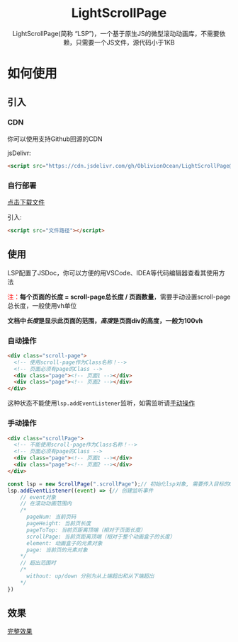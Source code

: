 <h1 align="center">LightScrollPage</h1>
<p align="center">LightScrollPage(简称 “LSP”)，一个基于原生JS的微型滚动动画库，不需要依赖，只需要一个JS文件，源代码小于1KB</p>

# 如何使用
## 引入
### CDN
你可以使用支持Github回源的CDN

jsDelivr:
```html
<script src="https://cdn.jsdelivr.com/gh/OblivionOcean/LightScrollPage@main/index.min.js"></script>
```
### 自行部署
[点击下载文件](https://github.com/OblivionOcean/LightScrollPage/raw/main/index.min.js)

引入:
```html
<script src="文件路径"></script>
```
## 使用
LSP配置了JSDoc，你可以方便的用VSCode、IDEA等代码编辑器查看其使用方法

<font color="#f00">注：</font>**每个页面的长度 = scroll-page总长度 / 页面数量**，需要手动设置scroll-page总长度，一般使用vh单位

**文档中*长度*是显示此页面的范围，*高度*是页面div的高度，一般为100vh**


### 自动操作
```html
<div class="scroll-page">
  <!-- 使用scroll-page作为Class名称！-->
  <!-- 页面必须有page的Class -->
  <div class="page"><!-- 页面1 --></div>
  <div class="page"><!-- 页面2 --></div>
</div>
```

这种状态不能使用`lsp.addEventListener`监听，如需监听请[手动操作](#手动操作)

### 手动操作
```html
<div class="scrollPage">
  <!-- 不能使用scroll-page作为Class名称！-->
  <!-- 页面必须有page的Class -->
  <div class="page"><!-- 页面1 --></div>
  <div class="page"><!-- 页面2 --></div>
</div>
```

```js
const lsp = new ScrollPage(".scrollPage");// 初始化lsp对象, 需要传入目标的CSS选择器或者element对象
lsp.addEventListener((event) => {// 创建监听事件
    // event对象
    // 在滚动动画范围内
    /*
      pageNum: 当前页码
      pageHeight: 当前页长度
      pageToTop: 当前页距离顶端（相对于页面长度）
      scrollPage: 当前页距离顶端（相对于整个动画盒子的长度）
      element: 动画盒子的元素对象
      page: 当前页的元素对象
    */
    // 超出范围时
    /*
      without: up/down 分别为从上端超出和从下端超出
    */
})
```

## 效果
[完整效果](https://www.oblivionocean.top/)
